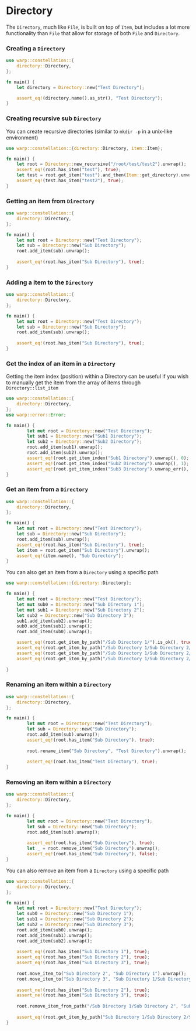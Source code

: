 # Directory

The `Directory`, much like `File`, is built on top of `Item`, but includes a lot more functionality than `File` that 
allow for storage of both `File` and `Directory`.

### Creating a `Directory`

```rust
use warp::constellation::{
    directory::Directory,
};

fn main() {
    let directory = Directory::new("Test Directory");

    assert_eq!(directory.name().as_str(), "Test Directory");
}
```

### Creating recursive sub `Directory`

You can create recursive directories (similar to `mkdir -p` in a unix-like environment)

```rust
use warp::constellation::{directory::Directory, item::Item};

fn main() {
    let root = Directory::new_recursive("/root/test/test2").unwrap();
    assert_eq!(root.has_item("test"), true);
    let test = root.get_item("test").and_then(Item::get_directory).unwrap();
    assert_eq!(test.has_item("test2"), true);
}
```

### Getting an item from `Directory`

```rust
use warp::constellation::{
    directory::Directory,
};

fn main() {
    let mut root = Directory::new("Test Directory");
    let sub = Directory::new("Sub Directory");
    root.add_item(sub).unwrap();
    
    assert_eq!(root.has_item("Sub Directory"), true);
}
```

### Adding a item to the `Directory`

```rust
use warp::constellation::{
    directory::Directory,
};

fn main() {
    let mut root = Directory::new("Test Directory");
    let sub = Directory::new("Sub Directory");
    root.add_item(sub).unwrap();
    
    assert_eq!(root.has_item("Sub Directory"), true);
}
```

### Get the index of an item in a `Directory`

Getting the item index (position) within a Directory can be useful if you wish to manually get the item from the array of items through `Directory::list_item`

```rust
use warp::constellation::{
    directory::Directory,
};
use warp::error::Error;

fn main() {
        let mut root = Directory::new("Test Directory");
        let sub1 = Directory::new("Sub1 Directory");
        let sub2 = Directory::new("Sub2 Directory");
        root.add_item(sub1).unwrap();
        root.add_item(sub2).unwrap();
        assert_eq!(root.get_item_index("Sub1 Directory").unwrap(), 0);
        assert_eq!(root.get_item_index("Sub2 Directory").unwrap(), 1);
        assert_eq!(root.get_item_index("Sub3 Directory").unwrap_err(), Error::ArrayPositionNotFound);
}
```

### Get an item from a `Directory`

```rust
use warp::constellation::{
    directory::Directory,
};

fn main() {
    let mut root = Directory::new("Test Directory");
    let sub = Directory::new("Sub Directory");
    root.add_item(sub).unwrap();
    assert_eq!(root.has_item("Sub Directory"), true);
    let item = root.get_item("Sub Directory").unwrap();
    assert_eq!(item.name(), "Sub Directory");
}
```

You can also get an item from a `Directory` using a specific path

```rust
use warp::constellation::{directory::Directory};

fn main() {
    let mut root = Directory::new("Test Directory");
    let mut sub0 = Directory::new("Sub Directory 1");
    let mut sub1 = Directory::new("Sub Directory 2");
    let sub2 = Directory::new("Sub Directory 3");
    sub1.add_item(sub2).unwrap();
    sub0.add_item(sub1).unwrap();
    root.add_item(sub0).unwrap();

    assert_eq!(root.get_item_by_path("/Sub Directory 1/").is_ok(), true);
    assert_eq!(root.get_item_by_path("/Sub Directory 1/Sub Directory 2/").is_ok(), true);
    assert_eq!(root.get_item_by_path("/Sub Directory 1/Sub Directory 2/Sub Directory 3").is_ok(), true);
    assert_eq!(root.get_item_by_path("/Sub Directory 1/Sub Directory 2/Sub Directory 3/Another Dir").is_ok(), false);
    
}
```
### Renaming an item within a `Directory`

```rust
use warp::constellation::{
    directory::Directory,
};

fn main() {
        let mut root = Directory::new("Test Directory");
        let sub = Directory::new("Sub Directory");
        root.add_item(sub).unwrap();
        assert_eq!(root.has_item("Sub Directory"), true);
    
        root.rename_item("Sub Directory", "Test Directory").unwrap();
    
        assert_eq!(root.has_item("Test Directory"), true);
}
```

### Removing an item within a `Directory`

```rust
use warp::constellation::{
    directory::Directory,
};

fn main() {
        let mut root = Directory::new("Test Directory");
        let sub = Directory::new("Sub Directory");
        root.add_item(sub).unwrap();
    
        assert_eq!(root.has_item("Sub Directory"), true);
        let _ = root.remove_item("Sub Directory").unwrap();
        assert_eq!(root.has_item("Sub Directory"), false);
}
```

You can also remove an item from a `Directory` using a specific path

```rust
use warp::constellation::{
    directory::Directory,
};

fn main() {
    let mut root = Directory::new("Test Directory");
    let sub0 = Directory::new("Sub Directory 1");
    let sub1 = Directory::new("Sub Directory 2");
    let sub2 = Directory::new("Sub Directory 3");
    root.add_item(sub0).unwrap();
    root.add_item(sub1).unwrap();
    root.add_item(sub2).unwrap();
    
    assert_eq!(root.has_item("Sub Directory 1"), true);
    assert_eq!(root.has_item("Sub Directory 2"), true);
    assert_eq!(root.has_item("Sub Directory 3"), true);
    
    root.move_item_to("Sub Directory 2", "Sub Directory 1").unwrap();
    root.move_item_to("Sub Directory 3", "Sub Directory 1/Sub Directory 2").unwrap();
    
    assert_ne!(root.has_item("Sub Directory 2"), true);
    assert_ne!(root.has_item("Sub Directory 3"), true);
    
    root.remove_item_from_path("/Sub Directory 1/Sub Directory 2", "Sub Directory 3").unwrap();
    
    assert_eq!(root.get_item_by_path("Sub Directory 1/Sub Directory 2/Sub Directory 3").is_err(), true);
}
```
